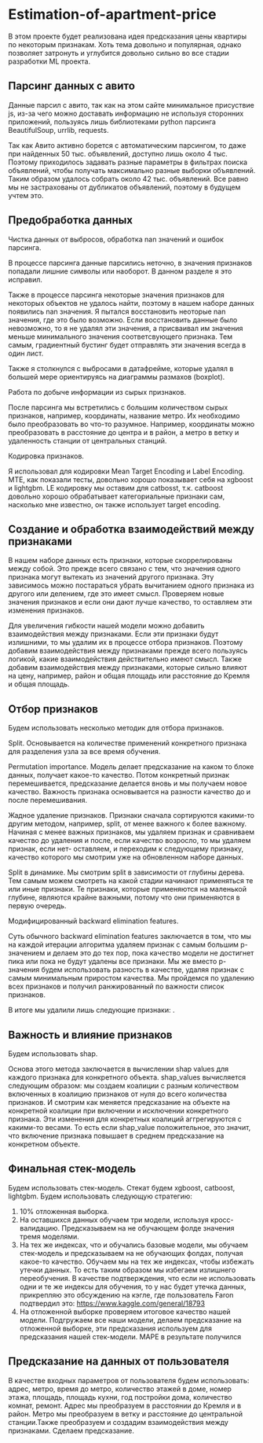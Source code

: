 # Estimation-of-apartment-price

В этом проекте будет реализована идея предсказания цены квартиры по некоторым признакам. Хоть тема довольно и популярная, однако позволяет затронуть и углубится довольно сильно во все стадии разработки ML проекта.

## Парсинг данных с авито 

Данные парсил с авито, так как на этом сайте минимальное присуствие js, из-за чего можно доставать информацию не используя сторонних приложений, пользуясь лишь библиотеками python парсинга BeautifulSoup, urrlib, requests.

Так как Авито активно борется с автоматическим парсингом, то даже при найденных 50 тыс. объявлений, доступно лишь около 4 тыс. Поэтому приходилось задавать разные параметры в фильтрах поиска объявлений, чтобы получать максимально разные выборки объявлений. Таким образом удалось собрать около 42 тыс. объявлений. Все равно мы не застрахованы от дубликатов объявлений, поэтому в будущем учтем это.

## Предобработка данных 

Чистка данных от выбросов, обработка nan значений и ошибок парсинга.

В процессе парсинга данные парсились неточно, в значения признаков попадали лишние символы или наоборот. В данном разделе я это исправил.

Также в процессе парсинга некоторые значения признаков для некоторых объектов не удалось найти, поэтому в нашем наборе данных появились nan значения. Я пытался восстановить неоторые nan значения, где это было возможно. Если восстановить данные было невозможно, то я не удалял эти значения, а присваивал им значения меньше минимального значения соответсвующего признака. Тем самым, градиентный бустинг будет отправлять эти значения всегда в один лист.

Также я столкнулся с выбросами в датафрейме, которые удалял в большей мере ориентируясь на диаграммы размахов (boxplot).

Работа по добыче информации из сырых признаков.

После парсинга мы встретились с большим количеством сырых признаков, например, координаты, название метро. Их необходимо было преобразовать во что-то разумное. Например, координаты можно преобразовать в расстояние до центра и в район, а метро в ветку и удаленность станции от центральных станций.

Кодировка признаков.

Я использовал для кодировки Mean Target Encoding и Label Encoding. MTE, как показали тесты, довольно хорошо показывает себя на xgboost и lightgbm. LE кодировку мы оставим для catbosst, т.к. catboost довольно хорошо обрабатывает категориальные признаки сам, насколько мне известно, он также использует target encoding.

## Создание и обработка взаимодействий между признаками

В нашем наборе данных есть признаки, которые скоррелированы между собой. Это прежде всего связано с тем, что значения одного признака могут вытекать из значений другого признака. Эту зависимось можно постараться убрать вычитанием одного признака из другого или делением, где это имеет смысл. Проверяем новые значения признаков и если они дают лучше качество, то оставляем эти изменения признаков.

Для увеличения гибкости нашей модели можно добавить взаимодействия между признаками. Если эти признаки будут излишними, то мы удалим их в процессе отбора признаков. Поэтому добавим взаимодействия между признаками прежде всего пользуясь логикой, какие взаимодействия действительно имеют смысл. Также добавим взаимодействия между признаками, которые сильно влияют на цену, например, район и общая площадь или расстояние до Кремля и общая площадь.

## Отбор признаков

Будем использовать несколько методик для отбора признаков. 

Split. Основывается на количестве применений конкретного признака для разделения узла за все время обучения.

Permutation importance. Модель делает предсказание на каком то блоке данных, получает какое-то качество. Потом конкретный признак перемешивается, предсказание делается вновь и мы получаем новое качество. Важность признака основывается на разности качество до и после перемешивания.

Жадное удаление признаков. Признаки сначала сортируются какими-то другим методом, например, split, от менее важного к более важному. Начиная с менее важных признаков, мы удаляем признак и сравниваем качество до удаления и после, если качество возросло, то мы удаляем признак, если нет- оставляем, и переходим к следующему признаку, качество которого мы смотрим уже на обновленном наборе данных.

Split в динамике. Мы смотрим split в зависимости от глубины дерева. Тем самым можем смотреть на какой стадии начинают применяться те или иные признаки. Те признаки, которые применяются на маленькой глубине, являются крайне важными, потому что они применяются в первую очередь.

Модифицированный backward elimination features.

Суть обычного backward elimination features заключается в том, что мы на каждой итерации алгоритма удаляем признак с самым большим p-значением и делаем это до тех пор, пока качество модели не достигнет пика или пока не будут удалены все признаки. Мы же вместо p-значения будем использовать разность в качестве, удаляя признак с самым минимальным приростом качества. Мы пройдемся по удалению всех признаков и получил ранжированный по важности список признаков.

В итоге мы удалили лишь следующие признаки: .

## Важность и влияние признаков

Будем использовать shap.

Основа этого метода заключается в вычислении shap values для каждого признака для конкретного объекта. shap_values вычисляется следующим образом: мы создаем коалиции с разным количеством включенных в коалицию признаков от нуля до всего количества признаков. И смотрим как меняется предсказание на объекте на конкретной коалиции при включении и исключении конкретного признака. Эти изменения для конкретных коалиций аггрегируются с какими-то весами. То есть если shap_value положительное, это значит, что включение признака повышает в среднем предсказание на конкретном объекте.

## Финальная стек-модель

Будем использовать стек-модель. Стекат будем xgboost, catboost, lightgbm. 
Будем использовать следующую стратегию:

1. 10% отложенная выборка.
2. На оставшихся данных обучаем три модели, используя кросс-валидацию. Предсказываем на не обучающем фолде значения тремя моделями.
3. На тех же индексах, что и обучались базовые модели, мы обучаем стек-модель и предсказываем на не обучающих фолдах, получая какое-то качество. Обучаем мы на тех же индексах, чтобы избежать утечки данных. То есть таким образом мы избегаем излишнего переобучения. В качестве подтверждения, что если не использовать одни и те же индексы для обучения, то у нас будет утечка данных, прикрепляю это обсуждению на кэгле, где пользователь Faron подтвердил это: https://www.kaggle.com/general/18793
4. На отложенной выборке проверяем итоговое качество нашей модели. Подгружаем все наши модели, делаем предсказание на отложенной выборке, эти предсказания используем для предсказания нашей стек-модели. MAPE в результате получился 

## Предсказание на данных от пользователя

В качестве входных параметров от пользователя будем использовать: адрес, метро, время до метро, количество этажей в доме, номер этажа, площадь, площадь кухни, год постройки дома, количество комнат, ремонт.
Адрес мы преобразуем в расстоянии до Кремля и в район. Метро мы преобразуем в ветку и расстояние до центральной станции.Также преобразуем и создадим взаимодействия между признаками. Сделаем предсказание.
